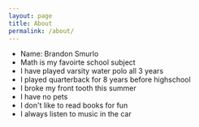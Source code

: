 ```yaml
---
layout: page
title: About
permalink: /about/
---
```


- Name: Brandon Smurlo
- Math is my favoirte school subject
- I have played varsity water polo all 3 years
- I played quarterback for 8 years before highschool
- I broke my front tooth this summer
- I have no pets
- I don't like to read books for fun
- I always listen to music in the car
